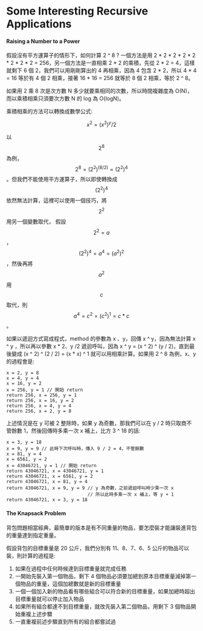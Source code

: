 # Some Interesting Recursive Applications

#### Raising a Number to a Power

假設沒有平方運算子的情形下，如何計算 2 ^ 8 ? 一個方法是用 2 \* 2 \* 2 \* 2 \* 2 \* 2 \* 2  \* 2 = 256，另一個方法是一直相乘 2 \* 2 的乘積，先從 2 \* 2 = 4，這樣就剩下 6 個 2，我們可以用剛剛算出的 4 再相乘，因為 4 包含 2 \* 2，所以 4 \* 4 = 16 等於有 4 個 2 相乘，接著 16 \* 16 = 256 就等於 8 個 2 相乘，等於 2 ^ 8。

如果用 2 乘 8 次是次方數 N 多少就要乘相同的次數，所以時間複雜度為 O\(N\)，而以乘積相乘只須要次方數 N 的 log 為 O\(logN\)。

乘積相乘的方法可以轉換成數學公式:

$$
x^2=(x^2)^y/2
$$

以  $$2^8$$ 為例，$$2 ^ 8 = (2 ^ 2) ^ (8 / 2) = (2 ^ 2) ^ 4$$。但我們不能使用平方運算子，所以即使轉換成 $$(2 ^ 2) ^ 4$$ 依然無法計算，這裡可以使用一個技巧，將 $$2 ^ 2$$ 用另一個變數取代， 假設 $$2 ^ 2 = a$$，$$(2 ^ 2) ^ 4 = a ^ 4 = (a ^ 2) ^ 2$$，然後再將 $$a ^ 2$$ 用 $$c$$ 取代，則 $$a ^ 4 = c ^ 2 = (c ^ 2) ^ 1 = c * c$$。 

如果以遞迴方式寫成程式，method 的參數為 x 、y，回傳 x ^ y，因為無法計算 x ^ y ，所以再以參數 x \* 2、y /2 遞迴呼叫，因為 x ^ y = \(x ^ 2\) ^ \(y / 2\)，直到最後變成 \(x ^ 2\) ^ \(2 / 2\) = \(x \* x\) ^ 1 就可以用相乘計算。如果用 2 ^ 8 為例，x、y的過程會是:

```text
x = 2, y = 8
x = 4, y = 4
x = 16, y = 2
x = 256, y = 1 // 開始 return
return 256, x = 256, y = 1
return 256, x = 16, y = 2
return 256, x = 4, y = 4
return 256, x = 2, y = 8
```

上述情況是在 y 可被 2 整除時，如果 y 為奇數，那我們可以在 y / 2 時只取商不管餘數 1，然後回傳時多乘一次 x 補上，比方 3 ^ 18 的話:

```text
x = 3, y = 18
x = 9, y = 9 // 此時下次呼叫時，傳入 9 / 2 = 4，不管餘數
x = 81, y = 4
x = 6561, y = 2
x = 43046721, y = 1 // 開始 return
return 43046721, x = 43046721, y = 1
return 43046721, x = 6561, y = 2
return 43046721, x = 81, y = 4
return 43046721, x = 9, y = 9 // y 為奇數，之前遞迴呼叫時少乘一次 x
                              // 所以此時多乘一次 x 補上，等 y + 1
return 43046721, x = 3, y = 18

```

#### The Knapsack Problem

背包問題相當經典，最簡單的版本是有不同重量的物品，要怎麼裝才能讓裝進背包的重量達到指定重量。

假設背包的目標重量是 20 公斤，我們分別有 11、8、7、6、5 公斤的物品可以裝，則計算的過程是:

1. 如果在過程中任何時候達到目標重量就完成任務
2. 一開始先裝入第一個物品，剩下 4 個物品必須要加總到原本目標重量減掉第一個物品的重量，這個加總數就是新的目標重量
3. 一個一個加入新的物品看有哪些組合可以符合新的目標重量，如果加總時超出目標重量就可以停止加入物品
4. 如果所有組合都達不到目標重量，就改先裝入第二個物品，用剩下 3 個物品開始重複上述步驟
5. 一直重複前述步驟直到所有的組合都嘗試過



